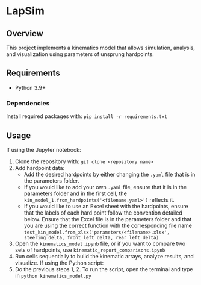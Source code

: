 # LapSim

## Overview
This project implements a kinematics model that allows simulation, analysis, and visualization using parameters of unsprung hardpoints. 

## Requirements 
- Python 3.9+

### Dependencies
Install required packages with:
```pip install -r requirements.txt```

## Usage
If using the Jupyter notebook: 
1. Clone the repository with: ```git clone <repository name>```
2. Add hardpoint data:
   - Add the desired hardpoints by either changing the  ```.yaml``` file that is in the parameters folder.
   - If you would like to add your own ```.yaml``` file, ensure that it is in the parameters folder and in the first cell, the ```kin_model_1.from_hardpoints('<filename.yaml>')``` reflects it.
   - If you would like to use an Excel sheet with the hardpoints, ensure that the labels of each hard point follow the convention detailed below. Ensure that the Excel file is in the parameters folder and that you are using the correct function with the corresponding file name ```test_kin_model.from_xlsx('parameters/<filename>.xlsx', steering_delta, front_left_delta, rear_left_delta)```
3. Open the ```kinematics_model.ipynb``` file, or if you want to compare two sets of hardpoints, use ```kinematic_report_comparisons.ipynb```
4. Run cells sequentially to build the kinematic arrays, analyze results, and visualize.
If using the Python script:
1. Do the previous steps 1, 2. To run the script, open the terminal and type in ```python kinematics_model.py```
